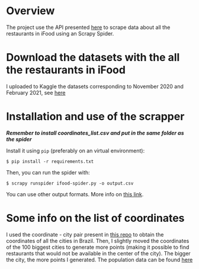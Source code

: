# Overview
The project use the API presented [here](https://github.com/ricardotachinardi/ifood-scrapper/blob/main/explorando_api_ifood.ipynb) to scrape data about all the restaurants in iFood using an Scrapy Spider.

# Download the datasets with the all the restaurants in iFood
I uploaded to Kaggle the datasets corresponding to November 2020 and February 2021, see [here](https://www.kaggle.com/ricardotachinardi/ifood-restaurants-data)

# Installation and use of the scrapper

***Remember to install coordinates_list.csv and put in the same folder as the spider***

Install it using `pip` (preferably on an virtual environment):
```shell
$ pip install -r requirements.txt
```

Then, you can run the spider with:
```shell
$ scrapy runspider ifood-spider.py -o output.csv
```

You can use other output formats. More info on [this link](https://docs.scrapy.org/en/latest/topics/feed-exports.html#serialization-formats).

# Some info on the list of coordinates
I used the coordinate - city pair present in [this repo](https://github.com/kelvins/Municipios-Brasileiros/) to obtain the coordinates of all the cities in Brazil. Then, I slightly moved the coordinates of the 100 biggest cities to generate more points (making it possible to find restaurants that would not be available in the center of the city). The bigger the city, the more points I generated. The population data can be found [here](http://blog.mds.gov.br/redesuas/wp-content/uploads/2018/06/Lista-de-Munic%C3%ADpios-com-IBGE-Brasil.xlsx)
